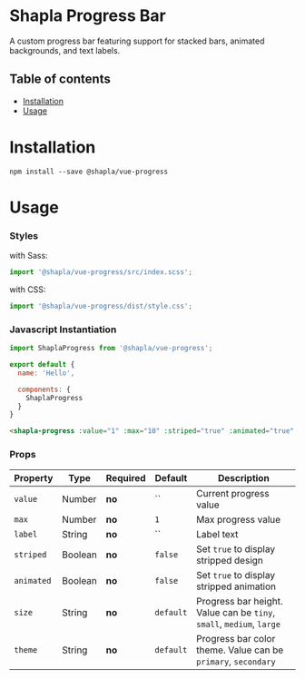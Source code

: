 # Shapla Progress Bar

A custom progress bar featuring support for stacked bars, animated backgrounds, and text labels.

## Table of contents

- [Installation](#installation)
- [Usage](#usage)

# Installation

```
npm install --save @shapla/vue-progress
```

# Usage

### Styles

with Sass:

```js
import '@shapla/vue-progress/src/index.scss';
```

with CSS:

```js
import '@shapla/vue-progress/dist/style.css';
```

### Javascript Instantiation

```js
import ShaplaProgress from '@shapla/vue-progress';

export default {
  name: 'Hello',

  components: {
    ShaplaProgress
  }
}

```

```html
<shapla-progress :value="1" :max="10" :striped="true" :animated="true" size="small" theme="primary"/>
```

### Props
| Property      | Type     | Required  | Default    | Description
|---------------|----------|-----------|------------|---------------------------
| `value`       | Number   | **no**    | ``         | Current progress value
| `max`         | Number   | **no**    | `1`        | Max progress value
| `label`       | String   | **no**    | ``         | Label text
| `striped`     | Boolean  | **no**    | `false`    | Set `true` to display stripped design 
| `animated`    | Boolean  | **no**    | `false`    | Set `true` to display stripped animation
| `size`        | String   | **no**    | `default`  | Progress bar height. Value can be `tiny`, `small`, `medium`, `large`
| `theme`       | String   | **no**    | `default`  | Progress bar color theme. Value can be `primary`, `secondary`

